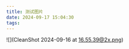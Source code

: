 ```yaml
---
title: 测试图片
date: 2024-09-17 15:04:30
tags:
---
```

![](CleanShot 2024-09-16 at 16.55.39@2x.png)





